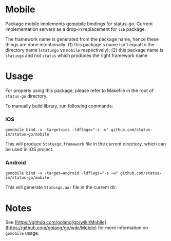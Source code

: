 # Mobile

Package mobile implements [gomobile](https://github.com/golang/mobile) bindings for status-go. Current implementation servers as a drop-in replacement for `lib` package.

The framework name is generated from the package name, hence these things are done intentionally:
(1) this package's name isn't equal to the directory name (`statusgo` vs `mobile` respectively);
(2) this package name is `statusgo` and not `status` which produces the right framework name.

# Usage

For properly using this package, please refer to Makefile in the root of `status-go` directory.

To manually build library, run following commands:

### iOS

```
gomobile bind -v -target=ios -ldflags="-s -w" github.com/status-im/status-go/mobile
```
This will produce `Statusgo.framework` file in the current directory, which can be used in iOS project.

### Android

```
gomobile bind -v -target=android -ldflags="-s -w" github.com/status-im/status-go/mobile
```
This will generate `Statusgo.aar` file in the current dir.

# Notes

See [https://github.com/golang/go/wiki/Mobile](https://github.com/golang/go/wiki/Mobile) for more information on `gomobile` usage.

